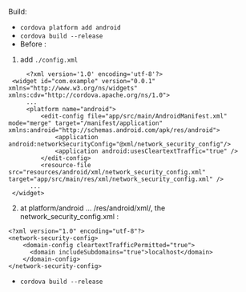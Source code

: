 Build:

- ```cordova platform add android```
- ```cordova build --release ```
- Before :
1. add ```./config.xml```
```
     <?xml version='1.0' encoding='utf-8'?>
 <widget id="com.example" version="0.0.1" xmlns="http://www.w3.org/ns/widgets" xmlns:cdv="http://cordova.apache.org/ns/1.0">
     ...
     <platform name="android">
         <edit-config file="app/src/main/AndroidManifest.xml" mode="merge" target="/manifest/application" xmlns:android="http://schemas.android.com/apk/res/android">
             <application android:networkSecurityConfig="@xml/network_security_config"/>
             <application android:usesCleartextTraffic="true" />
         </edit-config>
         <resource-file src="resources/android/xml/network_security_config.xml" target="app/src/main/res/xml/network_security_config.xml" />
      ...
 </widget>
```
2. at platform/android ... /res/android/xml/, the network_security_config.xml :
```
<?xml version="1.0" encoding="utf-8"?>
<network-security-config>
    <domain-config cleartextTrafficPermitted="true">
      <domain includeSubdomains="true">localhost</domain>
    </domain-config>
</network-security-config>
```
- ```cordova build --release ```
